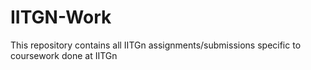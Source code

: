 # IITGN-Work
This repository contains all IITGn assignments/submissions specific to coursework done at IITGn 
